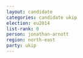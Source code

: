 ```yaml
---
layout: candidate
categories: candidate ukip
election: eu2014
list-rank: 0
person: jonathan-arnott
region: north-east
party: ukip
---
```

